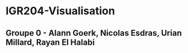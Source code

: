 # IGR204-Visualisation 

## Groupe 0 - Alann Goerk, Nicolas Esdras, Urian Millard, Rayan El Halabi

